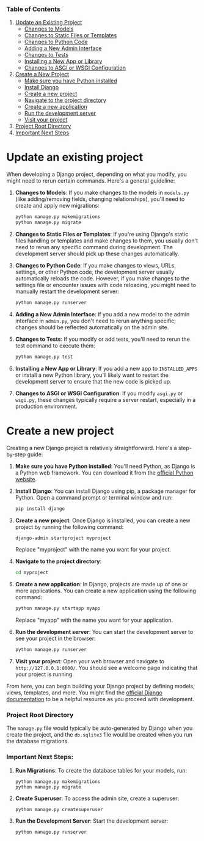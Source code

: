 ### Table of Contents
1. [Update an Existing Project](#update-an-existing-project)
   - [Changes to Models](#changes-to-models)
   - [Changes to Static Files or Templates](#changes-to-static-files-or-templates)
   - [Changes to Python Code](#changes-to-python-code)
   - [Adding a New Admin Interface](#adding-a-new-admin-interface)
   - [Changes to Tests](#changes-to-tests)
   - [Installing a New App or Library](#installing-a-new-app-or-library)
   - [Changes to ASGI or WSGI Configuration](#changes-to-asgi-or-wsgi-configuration)
2. [Create a New Project](#create-a-new-project)
   - [Make sure you have Python installed](#make-sure-you-have-python-installed)
   - [Install Django](#install-django)
   - [Create a new project](#create-a-new-project)
   - [Navigate to the project directory](#navigate-to-the-project-directory)
   - [Create a new application](#create-a-new-application)
   - [Run the development server](#run-the-development-server)
   - [Visit your project](#visit-your-project)
3. [Project Root Directory](#project-root-directory)
4. [Important Next Steps](#important-next-steps)


# Update an existing project

When developing a Django project, depending on what you modify, you might need to rerun certain commands. Here's a general guideline:

1. **Changes to Models**: If you make changes to the models in `models.py` (like adding/removing fields, changing relationships), you'll need to create and apply new migrations:
   ```bash
   python manage.py makemigrations
   python manage.py migrate
   ```

2. **Changes to Static Files or Templates**: If you're using Django's static files handling or templates and make changes to them, you usually don't need to rerun any specific command during development. The development server should pick up these changes automatically.

3. **Changes to Python Code**: If you make changes to views, URLs, settings, or other Python code, the development server usually automatically reloads the code. However, if you make changes to the settings file or encounter issues with code reloading, you might need to manually restart the development server:
   ```bash
   python manage.py runserver
   ```

4. **Adding a New Admin Interface**: If you add a new model to the admin interface in `admin.py`, you don't need to rerun anything specific; changes should be reflected automatically on the admin site.

5. **Changes to Tests**: If you modify or add tests, you'll need to rerun the test command to execute them:
   ```bash
   python manage.py test
   ```

6. **Installing a New App or Library**: If you add a new app to `INSTALLED_APPS` or install a new Python library, you'll likely want to restart the development server to ensure that the new code is picked up.

7. **Changes to ASGI or WSGI Configuration**: If you modify `asgi.py` or `wsgi.py`, these changes typically require a server restart, especially in a production environment.


# Create a new project

Creating a new Django project is relatively straightforward. Here's a step-by-step guide:

1. **Make sure you have Python installed**: You'll need Python, as Django is a Python web framework. You can download it from the [official Python website](https://www.python.org/downloads/).

2. **Install Django**: You can install Django using pip, a package manager for Python. Open a command prompt or terminal window and run:
   ```bash
   pip install django
   ```

3. **Create a new project**: Once Django is installed, you can create a new project by running the following command:
   ```bash
   django-admin startproject myproject
   ```
   Replace "myproject" with the name you want for your project.

4. **Navigate to the project directory**: 
   ```bash
   cd myproject
   ```

5. **Create a new application**: In Django, projects are made up of one or more applications. You can create a new application using the following command:
   ```bash
   python manage.py startapp myapp
   ```
   Replace "myapp" with the name you want for your application.

6. **Run the development server**: You can start the development server to see your project in the browser:
   ```bash
   python manage.py runserver
   ```

7. **Visit your project**: Open your web browser and navigate to `http://127.0.0.1:8000/`. You should see a welcome page indicating that your project is running.

From here, you can begin building your Django project by defining models, views, templates, and more. You might find the [official Django documentation](https://docs.djangoproject.com/en/stable/) to be a helpful resource as you proceed with development.

### Project Root Directory

The `manage.py` file would typically be auto-generated by Django when you create the project, and the `db.sqlite3` file would be created when you run the database migrations.

### Important Next Steps:

1. **Run Migrations**: To create the database tables for your models, run:
   ```
   python manage.py makemigrations
   python manage.py migrate
   ```

2. **Create Superuser**: To access the admin site, create a superuser:
   ```
   python manage.py createsuperuser
   ```

3. **Run the Development Server**: Start the development server:
   ```
   python manage.py runserver
   ```


